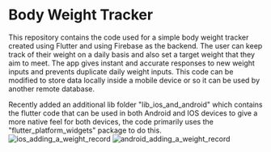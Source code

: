 # Body Weight Tracker

This repository contains the code used for a simple body weight tracker created using Flutter and using Firebase as the backend. The user can keep track of their weight on a daily basis and also set a target weight that they aim to meet. The app gives instant and accurate responses to new weight inputs and prevents duplicate daily weight inputs. This code can be modified to store data locally inside a mobile device or so it can be used by another remote database. 

Recently added an additional lib folder "lib_ios_and_android" which contains the flutter code that can be used in both Android and IOS devices to give a more native feel for both devices, the code primarily uses the "flutter_platform_widgets" package to do this.
![ios_adding_a_weight_record](https://user-images.githubusercontent.com/65980399/160704629-f574f03a-fec0-469c-9632-dac8785138bc.gif) ![android_adding_a_weight_record](https://user-images.githubusercontent.com/65980399/160705103-b8f19a23-04a9-4e1d-a99f-803a50fbeec2.gif)
